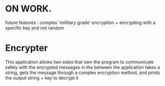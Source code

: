 # ON WORK. 
future features : complex 'millitary grade' encryption + encrypting with a specific key and not random

# Encrypter
This application allows two sides that own the program to communicate safely with the encrypted messages in the between
the application takes a string, gets the message through a complex encryption method, and prints the output string + key to decrypt it
